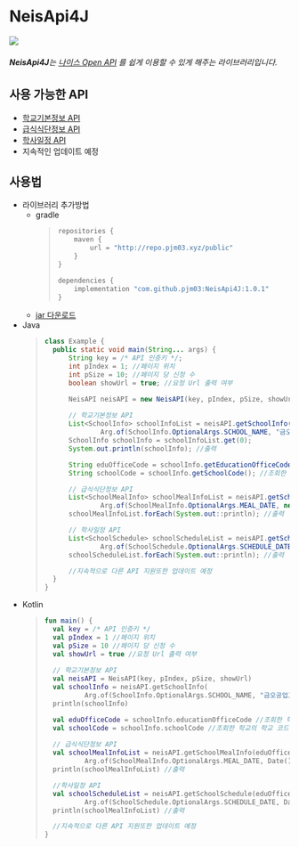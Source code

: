 # NeisApi4J
<img src="https://img.shields.io/badge/release-v1.1.0-blue" /><br />
###### **NeisApi4J**는 [나이스 Open API](https://open.neis.go.kr/portal/mainPage.do) 를 쉽게 이용할 수 있게 해주는 라이브러리입니다.
## 사용 가능한 API
- [학교기본정보 API](https://open.neis.go.kr/portal/data/service/selectServicePage.do?infId=OPEN17020190531110010104913&infSeq=2)
- [급식식단정보 API](https://open.neis.go.kr/portal/data/service/selectServicePage.do?infId=OPEN17320190722180924242823&infSeq=2)
- [학사일정 API](https://open.neis.go.kr/portal/data/service/selectServicePage.do?infId=OPEN17220190722175038389180&infSeq=2)
- 지속적인 업데이트 예정

## 사용법
- 라이브러리 추가방법
  - gradle
    > ```groovy
    > repositories {
    >     maven {
    >         url = "http://repo.pjm03.xyz/public"
    >     }
    > }
    > 
    > dependencies {
    >     implementation "com.github.pjm03:NeisApi4J:1.0.1"
    > }
    > ```
  - [jar 다운로드](https://github.com/PJM03/NeisApi4J/releases/tag/v1.0.1)
- Java
    > ```java
    > class Example {
    >   public static void main(String... args) {
    >       String key = /* API 인증키 */;
    >       int pIndex = 1; //페이지 위치
    >       int pSize = 10; //페이지 당 신청 수
    >       boolean showUrl = true; //요청 Url 출력 여부
    > 
    >       NeisAPI neisAPI = new NeisAPI(key, pIndex, pSize, showUrl);
    >       
    >       // 학교기본정보 API
    >       List<SchoolInfo> schoolInfoList = neisAPI.getSchoolInfo(
    >               Arg.of(SchoolInfo.OptionalArgs.SCHOOL_NAME, "금오공업고등학교")); //'금오공업고등학교'의 정보 조회
    >       SchoolInfo schoolInfo = schoolInfoList.get(0);
    >       System.out.println(schoolInfo); //출력
    > 
    >       String eduOfficeCode = schoolInfo.getEducationOfficeCode(); //조회한 학교의 교육청 코드
    >       String schoolCode = schoolInfo.getSchoolCode(); //조회한 학교의 학교 코드
    > 
    >       // 급식식단정보 API
    >       List<SchoolMealInfo> schoolMealInfoList = neisAPI.getSchoolMealInfo(eduOfficeCode, schoolCode,
    >               Arg.of(SchoolMealInfo.OptionalArgs.MEAL_DATE, new Date())); //오늘 급식식단 조회
    >       schoolMealInfoList.forEach(System.out::println); //출력
    > 
    >       // 학사일정 API
    >       List<SchoolSchedule> schoolScheduleList = neisAPI.getSchoolSchedule(eduOfficeCode, schoolCode,
    >               Arg.of(SchoolSchedule.OptionalArgs.SCHEDULE_DATE, new Date())); //오늘 학사일정 조회
    >       schoolScheduleList.forEach(System.out::println); //출력
    > 
    >       //지속적으로 다른 API 지원또한 업데이트 예정
    >   }
    > }
    > ```
- Kotlin
    > ```kotlin
    > fun main() {
    >   val key = /* API 인증키 */
    >   val pIndex = 1 //페이지 위치
    >   val pSize = 10 //페이지 당 신청 수
    >   val showUrl = true //요청 Url 출력 여부
    >   
    >   // 학교기본정보 API
    >   val neisAPI = NeisAPI(key, pIndex, pSize, showUrl)
    >   val schoolInfo = neisAPI.getSchoolInfo(
    >           Arg.of(SchoolInfo.OptionalArgs.SCHOOL_NAME, "금오공업고등학교"))[0] //'금오공업고등학교'의 정보 조회
    >   println(schoolInfo)
    >
    >   val eduOfficeCode = schoolInfo.educationOfficeCode //조회한 학교의 교육청 코드
    >   val schoolCode = schoolInfo.schoolCode //조회한 학교의 학교 코드
    >   
    >   // 급식식단정보 API
    >   val schoolMealInfoList = neisAPI.getSchoolMealInfo(eduOfficeCode, schoolCode,
    >           Arg.of(SchoolMealInfo.OptionalArgs.MEAL_DATE, Date())) //오늘 급식식단 조회
    >   println(schoolMealInfoList) //출력
    > 
    >   //학사일정 API
    >   val schoolScheduleList = neisAPI.getSchoolSchedule(eduOfficeCode, schoolCode,
    >           Arg.of(SchoolSchedule.OptionalArgs.SCHEDULE_DATE, Date())) //오늘 학사일정 조회
    >   println(schoolMealInfoList) //출력
    > 
    >   //지속적으로 다른 API 지원또한 업데이트 예정
    > }
    > ```
